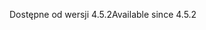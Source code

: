 <span data-ttu-id="95605-101">Dostępne od wersji 4.5.2</span><span class="sxs-lookup"><span data-stu-id="95605-101">Available since 4.5.2</span></span>